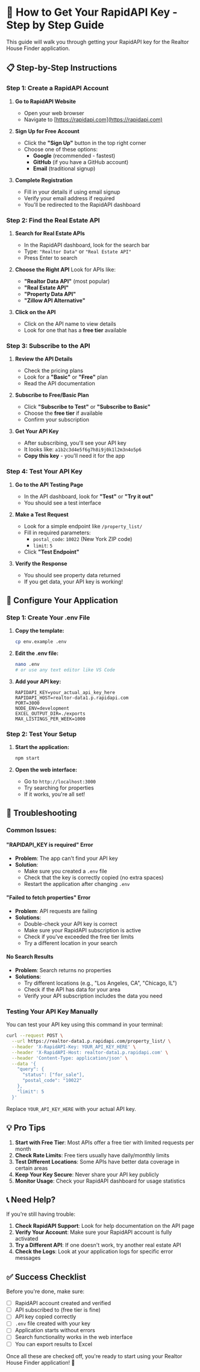 # 🔑 How to Get Your RapidAPI Key - Step by Step Guide

This guide will walk you through getting your RapidAPI key for the Realtor House Finder application.

## 📋 Step-by-Step Instructions

### Step 1: Create a RapidAPI Account

1. **Go to RapidAPI Website**
   - Open your web browser
   - Navigate to [https://rapidapi.com](https://rapidapi.com)

2. **Sign Up for Free Account**
   - Click the **"Sign Up"** button in the top right corner
   - Choose one of these options:
     - **Google** (recommended - fastest)
     - **GitHub** (if you have a GitHub account)
     - **Email** (traditional signup)

3. **Complete Registration**
   - Fill in your details if using email signup
   - Verify your email address if required
   - You'll be redirected to the RapidAPI dashboard

### Step 2: Find the Real Estate API

1. **Search for Real Estate APIs**
   - In the RapidAPI dashboard, look for the search bar
   - Type: `"Realtor Data"` or `"Real Estate API"`
   - Press Enter to search

2. **Choose the Right API**
   Look for APIs like:
   - **"Realtor Data API"** (most popular)
   - **"Real Estate API"**
   - **"Property Data API"**
   - **"Zillow API Alternative"**

3. **Click on the API**
   - Click on the API name to view details
   - Look for one that has a **free tier** available

### Step 3: Subscribe to the API

1. **Review the API Details**
   - Check the pricing plans
   - Look for a **"Basic"** or **"Free"** plan
   - Read the API documentation

2. **Subscribe to Free/Basic Plan**
   - Click **"Subscribe to Test"** or **"Subscribe to Basic"**
   - Choose the **free tier** if available
   - Confirm your subscription

3. **Get Your API Key**
   - After subscribing, you'll see your API key
   - It looks like: `a1b2c3d4e5f6g7h8i9j0k1l2m3n4o5p6`
   - **Copy this key** - you'll need it for the app

### Step 4: Test Your API Key

1. **Go to the API Testing Page**
   - In the API dashboard, look for **"Test"** or **"Try it out"**
   - You should see a test interface

2. **Make a Test Request**
   - Look for a simple endpoint like `/property_list/`
   - Fill in required parameters:
     - `postal_code`: `10022` (New York ZIP code)
     - `limit`: `5`
   - Click **"Test Endpoint"**

3. **Verify the Response**
   - You should see property data returned
   - If you get data, your API key is working!

## 🔧 Configure Your Application

### Step 1: Create Your .env File

1. **Copy the template:**
   ```bash
   cp env.example .env
   ```

2. **Edit the .env file:**
   ```bash
   nano .env
   # or use any text editor like VS Code
   ```

3. **Add your API key:**
   ```env
   RAPIDAPI_KEY=your_actual_api_key_here
   RAPIDAPI_HOST=realtor-data1.p.rapidapi.com
   PORT=3000
   NODE_ENV=development
   EXCEL_OUTPUT_DIR=./exports
   MAX_LISTINGS_PER_WEEK=1000
   ```

### Step 2: Test Your Setup

1. **Start the application:**
   ```bash
   npm start
   ```

2. **Open the web interface:**
   - Go to `http://localhost:3000`
   - Try searching for properties
   - If it works, you're all set!

## 🚨 Troubleshooting

### Common Issues:

#### "RAPIDAPI_KEY is required" Error
- **Problem**: The app can't find your API key
- **Solution**: 
  - Make sure you created a `.env` file
  - Check that the key is correctly copied (no extra spaces)
  - Restart the application after changing `.env`

#### "Failed to fetch properties" Error
- **Problem**: API requests are failing
- **Solutions**:
  - Double-check your API key is correct
  - Make sure your RapidAPI subscription is active
  - Check if you've exceeded the free tier limits
  - Try a different location in your search

#### No Search Results
- **Problem**: Search returns no properties
- **Solutions**:
  - Try different locations (e.g., "Los Angeles, CA", "Chicago, IL")
  - Check if the API has data for your area
  - Verify your API subscription includes the data you need

### Testing Your API Key Manually

You can test your API key using this command in your terminal:

```bash
curl --request POST \
  --url https://realtor-data1.p.rapidapi.com/property_list/ \
  --header 'X-RapidAPI-Key: YOUR_API_KEY_HERE' \
  --header 'X-RapidAPI-Host: realtor-data1.p.rapidapi.com' \
  --header 'Content-Type: application/json' \
  --data '{
    "query": {
      "status": ["for_sale"],
      "postal_code": "10022"
    },
    "limit": 5
  }'
```

Replace `YOUR_API_KEY_HERE` with your actual API key.

## 💡 Pro Tips

1. **Start with Free Tier**: Most APIs offer a free tier with limited requests per month
2. **Check Rate Limits**: Free tiers usually have daily/monthly limits
3. **Test Different Locations**: Some APIs have better data coverage in certain areas
4. **Keep Your Key Secure**: Never share your API key publicly
5. **Monitor Usage**: Check your RapidAPI dashboard for usage statistics

## 📞 Need Help?

If you're still having trouble:

1. **Check RapidAPI Support**: Look for help documentation on the API page
2. **Verify Your Account**: Make sure your RapidAPI account is fully activated
3. **Try a Different API**: If one doesn't work, try another real estate API
4. **Check the Logs**: Look at your application logs for specific error messages

## ✅ Success Checklist

Before you're done, make sure:

- [ ] RapidAPI account created and verified
- [ ] API subscribed to (free tier is fine)
- [ ] API key copied correctly
- [ ] `.env` file created with your key
- [ ] Application starts without errors
- [ ] Search functionality works in the web interface
- [ ] You can export results to Excel

Once all these are checked off, you're ready to start using your Realtor House Finder application! 🎉


